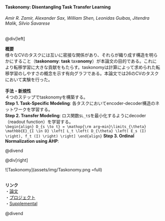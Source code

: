 #### Taskonomy: Disentangling Task Transfer Learning
###### Amir R. Zamir, Alexander Sax, William Shen, Leonidas Guibas, Jitendra Malik, Silvio Savarese

@div[left]

__概要__<br>
様々なCVのタスクには互いに密接な関係があり、それらが織り成す構造を明らかにすること（<b>taskonomy</b>: <b>task</b> tax<b>onomy</b>）が本論文の目的である。これにより転移学習に大きな貢献をもたらす。taskonomyは計算によって求められた転移学習のしやすさの概念を示す有向グラフである。本論文では26のCVのタスクにおいて実験を行った。<br>
<br>
__手法・新規性__<br>
４つのステップでtaskonomyを構築する。<br>
<b>Step 1. Task-Specific Modeling</b>: 各タスクにおいてencoder-decoder構造のネットワークを学習する。<br>
<b>Step 2. Transfer Modeling</b>: ロス関数`$L_t$`を最小化するようにdecoder（readout function）を学習する。<br>
`\begin{align} D_{s \to t} = \mathop{\rm arg~min}\limits_{\theta} \mathbb{E}_{I \in D} \left[ L_t \left( D_{\theta} \left( E_s (I) \right), f_t (I) \right) \right] \end{align}`
<b>Step 3. Ordinal Normalization using AHP</b>: 

@divend

@div[right]

![Taskonomy](assets/img/Taskonomy.png =full)<br>
<br>

__リンク__<br>
・[論文](http://openaccess.thecvf.com/content_cvpr_2018/papers/Zamir_Taskonomy_Disentangling_Task_CVPR_2018_paper.pdf)<br>
・[プロジェクト](http://taskonomy.stanford.edu/)<br>
・[Supplemental](http://taskonomy.stanford.edu/taskonomy_supp_CVPR2018.pdf)

@divend

